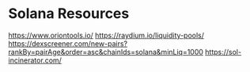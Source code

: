 # Solana Resources

https://www.oriontools.io/
https://raydium.io/liquidity-pools/
https://dexscreener.com/new-pairs?rankBy=pairAge&order=asc&chainIds=solana&minLiq=1000
https://sol-incinerator.com/

